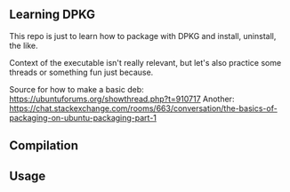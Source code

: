 ## Learning DPKG

This repo is just to learn how to package with DPKG and install, uninstall, the like.

Context of the executable isn't really relevant, but let's also practice some threads or something fun just because.

Source for how to make a basic deb: https://ubuntuforums.org/showthread.php?t=910717
Another: https://chat.stackexchange.com/rooms/663/conversation/the-basics-of-packaging-on-ubuntu-packaging-part-1


## Compilation


## Usage



